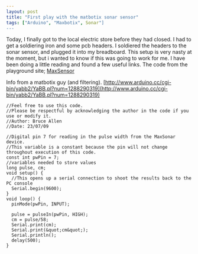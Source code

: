 ```yaml
---
layout: post
title: "First play with the matbotix sonar sensor"
tags: ["Arduino", "Maxbotix", Sonar"]
---
```


Today, I finally got to the local electric store before they had closed. I had to get a soldiering iron and some pcb headers. I soldiered the headers to the sonar sensor, and plugged it into my breadboard. This setup is very nasty at the moment, but i wanted to know if this was going to work for me. I have been doing a little reading and found a few useful links. The code from the playground site; [MaxSensor](http://www.arduino.cc/playground/Main/MaxSonar)

Info from a matbotix guy (and filtering).
[http://www.arduino.cc/cgi-bin/yabb2/YaBB.pl?num=1288290319](http://www.arduino.cc/cgi-bin/yabb2/YaBB.pl?num=1288290319)

```{js}
//Feel free to use this code.
//Please be respectful by acknowledging the author in the code if you use or modify it.
//Author: Bruce Allen
//Date: 23/07/09

//Digital pin 7 for reading in the pulse width from the MaxSonar device.
//This variable is a constant because the pin will not change throughout execution of this code.
const int pwPin = 7; 
//variables needed to store values
long pulse, cm;
void setup() {
  //This opens up a serial connection to shoot the results back to the PC console
  Serial.begin(9600);
}
void loop() {
  pinMode(pwPin, INPUT);

  pulse = pulseIn(pwPin, HIGH);
  cm = pulse/58;
  Serial.print(cm);
  Serial.print(&quot;cm&quot;);
  Serial.println();
  delay(500);
}
```